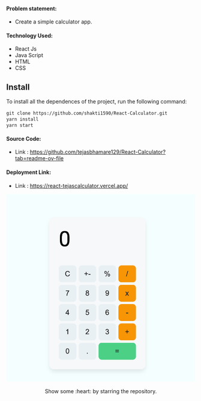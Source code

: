 #### Problem statement:
 - Create a simple calculator app.

#### Technology Used:
 - React Js
 - Java Script
 - HTML
 - CSS

 ## Install

To install all the dependences of the project, run the following command:

    git clone https://github.com/shakti1590/React-Calculator.git
    yarn install
    yarn start


#### Source Code:
 - Link : https://github.com/tejasbhamare129/React-Calculator?tab=readme-ov-file


#### Deployment Link:
 - Link : https://react-tejascalculator.vercel.app/



![Project Preview](./src/calc-app.png)



<p align="center">
  Show some :heart: by starring the repository.
</p>
